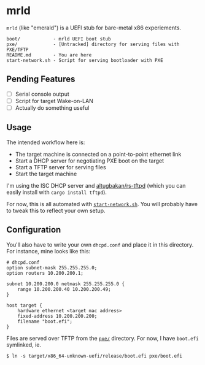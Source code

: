 # mrld

`mrld` (like "emerald") is a UEFI stub for bare-metal x86 experiements.

```
boot/            - mrld UEFI boot stub
pxe/             - [Untracked] directory for serving files with PXE/TFTP
README.md        - You are here
start-network.sh - Script for serving bootloader with PXE
```

## Pending Features

- [ ] Serial console output
- [ ] Script for target Wake-on-LAN
- [ ] Actually do something useful

## Usage

The intended workflow here is: 

- The target machine is connected on a point-to-point ethernet link
- Start a DHCP server for negotiating PXE boot on the target
- Start a TFTP server for serving files
- Start the target machine

I'm using the ISC DHCP server and [altugbakan/rs-tftpd](https://github.com/altugbakan/rs-tftpd) 
(which you can easily install with `cargo install tftpd`).

For now, this is all automated with [`start-network.sh`](./start-network.sh). 
You will probably have to tweak this to reflect your own setup.

## Configuration

You'll also have to write your own `dhcpd.conf` and place it in this directory. 
For instance, mine looks like this: 

```
# dhcpd.conf
option subnet-mask 255.255.255.0;
option routers 10.200.200.1;

subnet 10.200.200.0 netmask 255.255.255.0 {
	range 10.200.200.40 10.200.200.49;
}

host target {
	hardware ethernet <target mac address>
	fixed-address 10.200.200.200;
	filename "boot.efi";
}
```

Files are served over TFTP from the [`pxe/`](./pxe) directory. 
For now, I have `boot.efi` symlinked, ie. 

```
$ ln -s target/x86_64-unknown-uefi/release/boot.efi pxe/boot.efi
```

